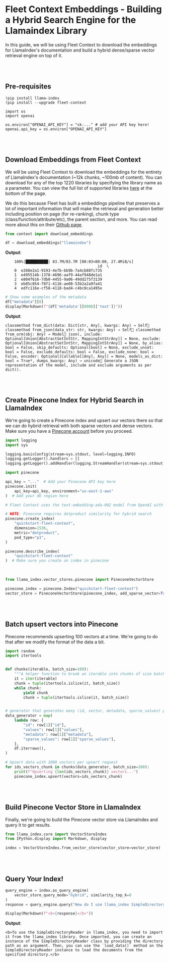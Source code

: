 # Fleet Context Embeddings - Building a Hybrid Search Engine for the Llamaindex Library

In this guide, we will be using Fleet Context to download the embeddings for LlamaIndex's documentation and build a hybrid dense/sparse vector retrieval engine on top of it.

<br><br>

## Pre-requisites

```
!pip install llama-index
!pip install --upgrade fleet-context
```

```
import os
import openai

os.environ["OPENAI_API_KEY"] = "sk-..." # add your API key here!
openai.api_key = os.environ["OPENAI_API_KEY"]
```

<br><br>

## Download Embeddings from Fleet Context

We will be using Fleet Context to download the embeddings for the
entirety of LlamaIndex\'s documentation (\~12k chunks, \~100mb of
content). You can download for any of the top 1220 libraries by
specifying the library name as a parameter. You can view the full list
of supported libraries [here](https://fleet.so/context) at the bottom of
the page.

We do this because Fleet has built a embeddings pipeline that preserves
a lot of important information that will make the retrieval and
generation better including position on page (for re-ranking), chunk
type (class/function/attribute/etc), the parent section, and more. You
can read more about this on their [Github
page](https://github.com/fleet-ai/context/tree/main).

```python
from context import download_embeddings

df = download_embeddings("llamaindex")
```

**Output**:

```shell
    100%|██████████| 83.7M/83.7M [00:03<00:00, 27.4MiB/s]
                                         id  \
    0  e268e2a1-9193-4e7b-bb9b-7a4cb88fc735
    1  e495514b-1378-4696-aaf9-44af948de1a1
    2  e804f616-7db0-4455-9a06-49dd275f3139
    3  eb85c854-78f1-4116-ae08-53b2a2a9fa41
    4  edfc116e-cf58-4118-bad4-c4bc0ca1495e
```

```python
# Show some examples of the metadata
df["metadata"][0]
display(Markdown(f"{df['metadata'][8000]['text']}"))
```

**Output**:

```shell
classmethod from_dict(data: Dict[str, Any], kwargs: Any) → Self classmethod from_json(data_str: str, kwargs: Any) → Self classmethod from_orm(obj: Any) → Model json(, include: Optional[Union[AbstractSetIntStr, MappingIntStrAny]] = None, exclude: Optional[Union[AbstractSetIntStr, MappingIntStrAny]] = None, by_alias: bool = False, skip_defaults: Optional[bool] = None, exclude_unset: bool = False, exclude_defaults: bool = False, exclude_none: bool = False, encoder: Optional[Callable[[Any], Any]] = None, models_as_dict: bool = True*, dumps_kwargs: Any) → unicode Generate a JSON representation of the model, include and exclude arguments as per dict().
```

<br><br>

## Create Pinecone Index for Hybrid Search in LlamaIndex

We\'re going to create a Pinecone index and upsert our vectors there so
that we can do hybrid retrieval with both sparse vectors and dense
vectors. Make sure you have a [Pinecone account](https://pinecone.io)
before you proceed.

```python
import logging
import sys

logging.basicConfig(stream=sys.stdout, level=logging.INFO)
logging.getLogger().handlers = []
logging.getLogger().addHandler(logging.StreamHandler(stream=sys.stdout))
```

```python
import pinecone

api_key = "..."  # Add your Pinecone API key here
pinecone.init(
    api_key=api_key, environment="us-east-1-aws"
)  # Add your db region here
```

```python
# Fleet Context uses the text-embedding-ada-002 model from OpenAI with 1536 dimensions.

# NOTE: Pinecone requires dotproduct similarity for hybrid search
pinecone.create_index(
    "quickstart-fleet-context",
    dimension=1536,
    metric="dotproduct",
    pod_type="p1",
)

pinecone.describe_index(
    "quickstart-fleet-context"
)  # Make sure you create an index in pinecone
```

<br>

```python
from llama_index.vector_stores.pinecone import PineconeVectorStore

pinecone_index = pinecone.Index("quickstart-fleet-context")
vector_store = PineconeVectorStore(pinecone_index, add_sparse_vector=True)
```

<br><br>

## Batch upsert vectors into Pinecone

Pinecone recommends upserting 100 vectors at a time. We\'re going to do that after we modify the format of the data a bit.

```python
import random
import itertools


def chunks(iterable, batch_size=100):
    """A helper function to break an iterable into chunks of size batch_size."""
    it = iter(iterable)
    chunk = tuple(itertools.islice(it, batch_size))
    while chunk:
        yield chunk
        chunk = tuple(itertools.islice(it, batch_size))


# generator that generates many (id, vector, metadata, sparse_values) pairs
data_generator = map(
    lambda row: {
        "id": row[1]["id"],
        "values": row[1]["values"],
        "metadata": row[1]["metadata"],
        "sparse_values": row[1]["sparse_values"],
    },
    df.iterrows(),
)

# Upsert data with 1000 vectors per upsert request
for ids_vectors_chunk in chunks(data_generator, batch_size=100):
    print(f"Upserting {len(ids_vectors_chunk)} vectors...")
    pinecone_index.upsert(vectors=ids_vectors_chunk)
```

<br><br>

## Build Pinecone Vector Store in LlamaIndex

Finally, we\'re going to build the Pinecone vector store via LlamaIndex
and query it to get results.

```python
from llama_index.core import VectorStoreIndex
from IPython.display import Markdown, display
```

```python
index = VectorStoreIndex.from_vector_store(vector_store=vector_store)
```

<br><br>

## Query Your Index!

```python
query_engine = index.as_query_engine(
    vector_store_query_mode="hybrid", similarity_top_k=8
)
response = query_engine.query("How do I use llama_index SimpleDirectoryReader")
```

```python
display(Markdown(f"<b>{response}</b>"))
```

**Output**:

```shell
<b>To use the SimpleDirectoryReader in llama_index, you need to import it from the llama_index library. Once imported, you can create an instance of the SimpleDirectoryReader class by providing the directory path as an argument. Then, you can use the `load_data()` method on the SimpleDirectoryReader instance to load the documents from the specified directory.</b>
```
